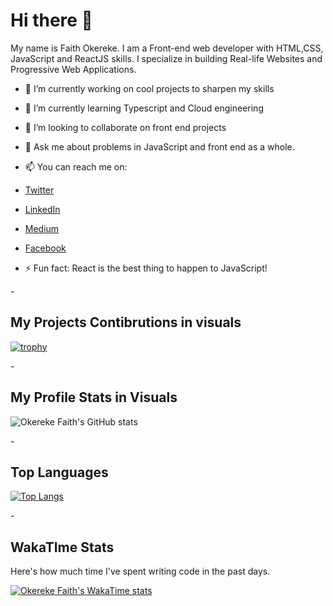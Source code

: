<h1>Hi there 👋</h1>
My name is Faith Okereke. I am a Front-end web developer with HTML,CSS, JavaScript and ReactJS skills. 
I specialize in building Real-life Websites and Progressive Web Applications. 

- 🔭 I’m currently working on cool projects to sharpen my skills
- 🌱 I’m currently learning Typescript and Cloud engineering 
- 👯 I’m looking to collaborate on front end projects
- 💬 Ask me about problems in JavaScript and front end as a whole.
- 📫 You can reach me on:
- <a href="https//www.x.com/girlgroovee">Twitter</a>
- <a href="https://www.linkedin.com/in/okereke-faith-a464b3238/">LinkedIn</a>
- <a href="https://medium.com/@faithokereke26">Medium</a>
- <a href="https//www.facebook.com/Faith Okereke">Facebook<a/>

- ⚡ Fun fact: React is the best thing to happen to JavaScript!

-<h2>My Projects Contibrutions in visuals</h2>

[![trophy](https://github-profile-trophy.vercel.app/?username=ryo-ma&theme=dracula&margin-w=15&margin-h=15)](https://github.com/ryo-ma/github-profile-trophy)

-<h2>My Profile Stats in Visuals</h2>
![Okereke Faith's GitHub stats](https://github-readme-stats.vercel.app/api?username=anuraghazra&show_icons=true&theme=radical)

-<h2>Top Languages</h2>
[![Top Langs](https://github-readme-stats.vercel.app/api/top-langs/?username=anuraghazra&layout=donut-vertical)](https://github.com/anuraghazra/github-readme-stats)

-<h2>WakaTIme Stats</h2>
<p>Here's how much time I've spent writing code in the past days.</p>

[![Okereke Faith's WakaTime stats](https://github-readme-stats.vercel.app/api/wakatime?username=girlgroovee)](https://github.com/anuraghazra/github-readme-stats)
